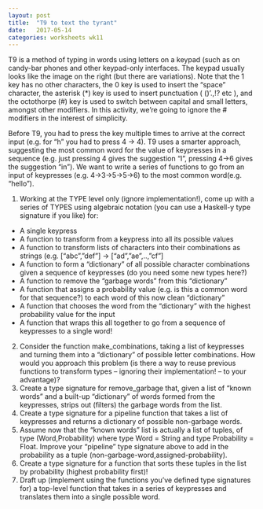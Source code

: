 ```yaml
---
layout: post
title:  "T9 to text the tyrant"
date:   2017-05-14 
categories: worksheets wk11
---
```


T9 is a method of typing in words using letters on a keypad (such as on candy-bar phones and other keypad-only interfaces.  The keypad usually looks like the image on the right (but there are variations).
Note that the 1 key has no other characters, the 0 key is used to insert the “space” character, the asterisk (*) key is used to insert punctuation 
( ()’.,!? etc ), and the octothorpe (#) key is used to switch between capital and small letters, amongst other modifiers.  In this activity, we’re going to ignore the # modifiers in the interest of simplicity.

Before T9, you had to press the key multiple times to arrive at the correct input (e.g. for “h” you had to press 4 -> 4).  T9 uses a smarter approach, suggesting the most common word for the value of keypresses in a sequence 
(e.g.  just pressing 4 gives the suggestion “I”, pressing 4->6 gives the suggestion “in”).
We want to write a series of functions to go from an input of keypresses 
(e.g. 4->3->5->5->6) to the most common word(e.g. “hello”).

1.	Working at the TYPE level only (ignore implementation!), come up with a series of TYPES using algebraic notation (you can use a Haskell-y type signature if you like) for:
  -	A single keypress
  -	A function to transform from a keypress into all its possible values
  -	A function to transform lists of characters into their combinations as strings (e.g. [“abc”,”def”] -> [“ad”,”ae”,..,”cf”]
  -	A function to form a “dictionary” of all possible character combinations given a sequence of  keypresses (do you need some new types here?)
  -	A function to remove the “garbage words” from this “dictionary”
  -	A function that assigns a probability value (e.g. is this a common word for that sequence?) to each word of this  now clean “dictionary”
  -	A function that chooses the word from the “dictionary” with the highest probability value for the input
  -	A function that wraps this all together to go from a sequence of keypresses to a single word!
2.	Consider the function make_combinations, taking a list of keypresses and turning them into a “dictionary” of possible letter combinations.  How would you approach this problem (is there a way to reuse previous functions to transform types – ignoring their implementation! – to your advantage)?  
3.	Create a type signature for remove_garbage that, given a list of  “known words” and a built-up “dictionary” of  words formed from the keypresses, strips out (filters) the garbage words from the list.
4.	Create a type signature for a pipeline function that takes a list of keypresses and returns a dictionary of possible non-garbage words.
5.	Assume now that the “known words” list is actually a list of tuples, of type (Word,Probability) where type Word = String and type Probability = Float.  Improve your “pipeline” type signature above to add in the probability as a tuple (non-garbage-word,assigned-probability).
6.	Create a type signature for a function that sorts these tuples in the list by probability (highest probability first)!
7.	Draft up (implement using the functions you’ve defined type signatures for) a top-level function that takes in a series of keypresses and translates them into a single possible word.
